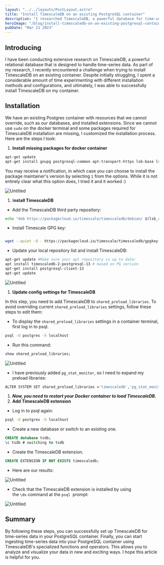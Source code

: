 ```yaml
---
layout: "../../layouts/PostLayout.astro"
title: "Install TimescaleDB on an existing PostgreSQL container"
description: "I researched TimescaleDB, a powerful database for time-series data. While installing it on an existing container, I encountered a challenge. After experimenting with different methods and configurations, I successfully installed TimescaleDB."
heroImage: "/blog/install-timescaledb-on-an-existing-postgresql-container/Untitled%203.png"
pubDate: "Mar 21 2023"
---
```

## Introducing

I have been conducting extensive research on TimescaleDB, a powerful relational database that is designed to handle time-series data. As part of my research, I recently encountered a challenge when trying to install TimescaleDB on an existing container. Despite initially struggling, I spent a considerable amount of time experimenting with different installation methods and configurations, and ultimately, I was able to successfully install TimescaleDB on my container.

## Installation

We have an existing Postgres container with resources that we cannot override, such as our databases, and installed extensions. Since we cannot use `sudo` on the docker terminal and some packages required for TimescaleDB installation are missing, I customized the installation process. Here are the steps I took:

1. **Install missing packages for docker container**

```bash
apt-get update
apt-get install gnupg postgresql-common apt-transport-https lsb-base lsb-release wget
```

You may receive a notification, in which case you can choose to install the package maintainer's version by selecting `1` from the options. While it is not entirely clear what this option does, I tried it and it worked :)

![Untitled](/blog/install-timescaledb-on-an-existing-postgresql-container/Untitled.png)

1. I**nstall TimescaleDB**
- Add the TimescaleDB third party repository:

```bash
echo "deb https://packagecloud.io/timescale/timescaledb/debian/ $(lsb_release -c -s) main" | tee /etc/apt/sources.list.d/timescaledb.list
```

- Install Timescale GPG key:

```bash

wget --quiet -O - https://packagecloud.io/timescale/timescaledb/gpgkey | apt-key add -
```

- Update your local repository list and install TimescaleDB:

```bash
apt-get update #Make sure your apt repository is up to date:
apt install timescaledb-2-postgresql-13 # based on PG version
apt-get install postgresql-client-13
apt-get update
```

![Untitled](/blog/install-timescaledb-on-an-existing-postgresql-container/Untitled%201.png)

1. **Update config settings for TimescaleDB**

In this step, you need to add TimescaleDB to `shared_preload_libraries`. To avoid overriding current `shared_preload_libraries` settings, follow these steps to edit them:

- To display the `shared_preload_libraries` settings in a container terminal, first log in to psql.

```bash
psql -U postgres -h localhost
```

- Run this command:

```sql
show shared_preload_libraries;
```

![Untitled](/blog/install-timescaledb-on-an-existing-postgresql-container/Untitled%202.png)

- I have previously added `pg_stat_monitor`, so I need to expand my preload libraries:

```bash
ALTER SYSTEM SET shared_preload_libraries ='timescaledb','pg_stat_monitor';
```

1. ***Now, you need to restart your Docker container to load TimescaleDB.***
2. **Add TimescaleDB extension**
- Log in to psql again:

```bash
psql -U postgres -h localhost
```

- Create a new database or switch to an existing one.

```sql
CREATE database tsdb;
\c tsdb # switching to tsdb 
```

- Create the TimescaleDB extension.

```sql
CREATE EXTENSION IF NOT EXISTS timescaledb;
```

- Here are our results:

![Untitled](/blog/install-timescaledb-on-an-existing-postgresql-container/Untitled%203.png)

- Check that the TimescaleDB extension is installed by using the `\dx` command at the `psql`
 prompt:

![Untitled](/blog/install-timescaledb-on-an-existing-postgresql-container/Untitled%204.png)

## Summary

By following these steps, you can successfully set up TimescaleDB for time-series data in your PostgreSQL container. Finally, you can start ingesting time-series data into your PostgreSQL container using TimescaleDB's specialized functions and operators. This allows you to analyze and visualize your data in new and exciting ways. I hope this article is helpful for you.